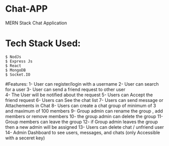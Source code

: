 # Chat-APP
MERN Stack Chat Application

# Tech Stack Used:
    $ NodJs 
    $ Express Js
    $ React
    $ MongoDB
    $ Socket.IO

#Features: 
    1- User can register/login with a username
    2- User can search for a user
    3- User can send a friend request to other user  
    4- The User will be notified about the request
    5- Users can Accept the friend request
    6- Users can See the chat list
    7- Users can send message or Attachements in Chat
    8- Users can create a chat group of minimum of 3 and maximum of 100 members
    9- Group admin can rename the group , add members or remove members
    10- the group admin can delete the group
    11- Group members can leave the group
    12- if Group admin leaves the group then a new admin will be assigned
    13- Users can delete chat / unfriend user
    14- Admin Dashboard to see users, messages, and chats (only Accessible with a seceret key)